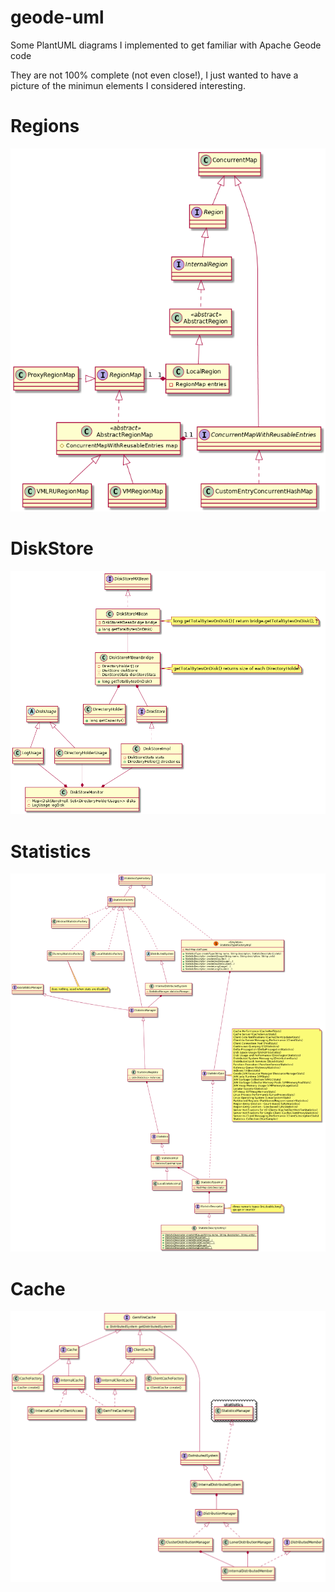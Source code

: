# geode-uml
Some PlantUML diagrams I implemented to get familiar with Apache Geode code

They are not 100% complete (not even close!), I just wanted to have a picture of the minimun elements I considered interesting.

# Regions
![Region](./uml/Region-UML.png)

# DiskStore
![DiskStore](./uml/DiskStore-UML.png)

# Statistics
![Statistics](./uml/Statistics-UML.png)

# Cache
![Cache](./uml/Cache-UML.png)
